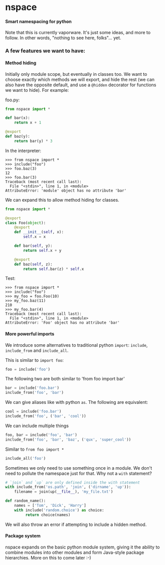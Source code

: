 # nspace

#### Smart namespacing for python

Note that this is currently vaporware. It's just some ideas, and more to follow. In other words, "nothing to see here, folks"... yet.

### A few features we want to have:

#### Method hiding

Initially only module scope, but eventually in classes too. We want to choose
exactly which methods we will export, and hide the rest (we can also have the opposite
default, and use a `@hidden` decorator for functions we want to hide). For example:

foo.py:

```python
from nspace import *

def bar(x):
    return x + 1

@export
def baz(y):
    return bar(y) * 3
```

In the interpreter:

```
>>> from nspace import *
>>> include("foo")
>>> foo.baz(3)
12
>>> foo.bar(3)
Traceback (most recent call last):
  File "<stdin>", line 1, in <module>
AttributeError: 'module' object has no attribute 'bar'
```

We can expand this to allow method hiding for classes.

```python
from nspace import *

@export
class Foo(object):
    @export
    def __init__(self, x):
        self.x = x

    def bar(self, y):
        return self.x + y

    @export
    def baz(self, z):
        return self.bar(z) * self.x
```

Test:

```
>>> from nspace import *
>>> include("foo")
>>> my_foo = foo.Foo(10)
>>> my_foo.baz(11)
210
>>> my_foo.bar(4)
Traceback (most recent call last):
  File "<stdin>", line 1, in <module>
AttributeError: 'Foo' object has no attribute 'bar'
```

#### More powerful imports

We introduce some alternatives to traditional python `import`: `include`, `include_from` and `include_all`.

This is similar to `import foo`:
```python
foo = include('foo')
```

The following two are both similar to 'from foo import bar'

```python
bar = include('foo.bar')
include_from('foo', 'bar')
```

We can give aliases like with python `as`. The following are equivalent:

```python
cool = include('foo.bar')
include_from('foo', ('bar', 'cool'))
```

We can include multiple things

```python
foo, bar = include('foo', 'bar')
include_from('foo', 'bar', 'baz', ('qux', 'super_cool'))
```

Similar to `from foo import *`

```python
include_all('foo')
```

Sometimes we only need to use something once in a module. We don't need to pollute the namespace just for that. Why not a `with` statement?

```python
# `join` and `up` are only defined inside the with statement
with include_from('os.path', 'join', ('dirname', 'up')):
    filename = join(up(__file__), 'my_file.txt')

def random_name():
    names = ['Tom', 'Dick', 'Harry']
    with include('random.choice') as choice:
         return choice(names)
```

We will also throw an error if attempting to include a hidden method.

#### Package system

nspace expands on the basic python module system, giving it the ability to combine modules into other modules and form Java-style package hierarchies. More on this to come later :-)

